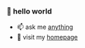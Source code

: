 ### 👋 hello world

- 📫 ask me [anything](mailto:pyraxo@pyraxo.moe)
- 🔭 visit my [homepage](https://pyraxo.github.io)
